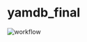 # yamdb_final
![workflow](https://github.com/tim714/infra_actions/actions/workflows/yamdb_workflow.yml/badge.svg)
